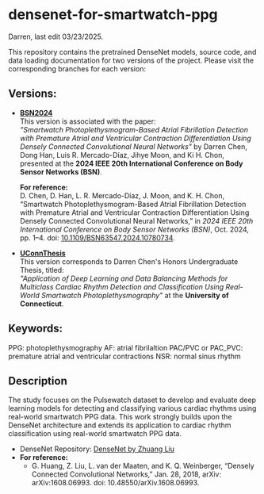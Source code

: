 # densenet-for-smartwatch-ppg
Darren, last edit 03/23/2025.

This repository contains the pretrained DenseNet models, source code, and data loading documentation for two versions of the project. Please visit the corresponding branches for each version:

## Versions:
- **[BSN2024](https://github.com/chen-darren/densenet-for-smartwatch-ppg/tree/BSN2024)**  
  This version is associated with the paper:  
  *"Smartwatch Photoplethysmogram-Based Atrial Fibrillation Detection with Premature Atrial and Ventricular Contraction Differentiation Using Densely Connected Convolutional Neural Networks"* by Darren Chen, Dong Han, Luis R. Mercado-Díaz, Jihye Moon, and Ki H. Chon, presented at the **2024 IEEE 20th International Conference on Body Sensor Networks (BSN)**.

  **For reference:**  
  D. Chen, D. Han, L. R. Mercado-Díaz, J. Moon, and K. H. Chon, “Smartwatch Photoplethysmogram-Based Atrial Fibrillation Detection with Premature Atrial and Ventricular Contraction Differentiation Using Densely Connected Convolutional Neural Networks,” in *2024 IEEE 20th International Conference on Body Sensor Networks (BSN)*, Oct. 2024, pp. 1–4. doi: [10.1109/BSN63547.2024.10780734](https://doi.org/10.1109/BSN63547.2024.10780734).

- **[UConnThesis](https://github.com/chen-darren/densenet-for-smartwatch-ppg/tree/UConnThesis)**  
  This version corresponds to Darren Chen's Honors Undergraduate Thesis, titled:  
  *"Application of Deep Learning and Data Balancing Methods for Multiclass Cardiac Rhythm Detection and Classification Using Real-World Smartwatch Photoplethysmography"* at the **University of Connecticut**.

## Keywords:

PPG: photoplethysmography
AF: atrial fibrilaltion
PAC/PVC or PAC_PVC: premature atrial and ventricular contractions
NSR: normal sinus rhythm

## Description
The study focuses on the Pulsewatch dataset to develop and evaluate deep learning models for detecting and classifying various cardiac rhythms using real-world smartwatch PPG data. This work strongly builds upon the DenseNet architecture and extends its application to cardiac rhythm classification using real-world smartwatch PPG data.
- DenseNet Repository: [DenseNet by Zhuang Liu](https://github.com/liuzhuang13/DenseNet)  
- **For reference:**
    - G. Huang, Z. Liu, L. van der Maaten, and K. Q. Weinberger, “Densely Connected Convolutional Networks,” Jan. 28, 2018, arXiv: arXiv:1608.06993. doi: 10.48550/arXiv.1608.06993.

